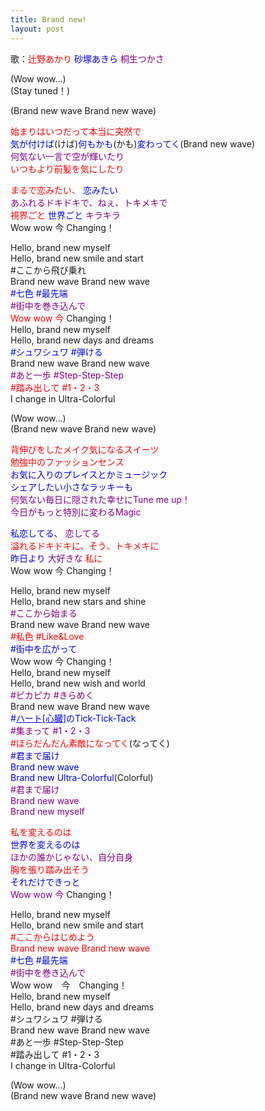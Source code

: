 ```yaml
---
title: Brand new!
layout: post
---
```

歌：<font color="red">辻野あかり</font> <font color="blue">砂塚あきら</font> <font color="purple">桐生つかさ</font>

<p>(Wow wow...)<br />
(Stay tuned！)</p>

<p>(Brand new wave Brand new wave)</p>

<p><font color="red">始まりはいつだって本当に突然で</font><br />
<font color="blue">気が付けば</font>(けば)<font color="blue">何もかも</font>(かも)<font color="blue">変わってく</font>(Brand new wave)<br />
<font color="purple">何気ない一言で空が輝いたり</font><br />
<font color="red">いつもより前髪を気にしたり</font></p>

<p><font color="red">まるで恋みたい、</font> <font color="blue">恋みたい</font><br />
<font color="purple">あふれるドキドキで、ねぇ、トキメキで</font><br />
<font color="red">視界ごと</font> <font color="blue">世界ごと</font> <font color="purple">キラキラ</font><br />
Wow wow 今 Changing！</p>

<p>Hello, brand new myself<br />
Hello, brand new smile and start<br />
#ここから飛び乗れ<br />
Brand new wave Brand new wave<br />
<font color="blue">#七色 #最先端</font><br />
<font color="purple">#街中を巻き込んで</font><br />
<font color="red">Wow wow 今</font> Changing！<br />
Hello, brand new myself<br />
Hello, brand new days and dreams<br />
<font color="blue">#シュワシュワ #弾ける</font><br />
Brand new wave Brand new wave<br />
<font color="purple">#あと一歩 #Step-Step-Step</font><br />
<font color="red">#踏み出して #1・2・3</font><br />
I change in Ultra-Colorful</p>

<p>(Wow wow...)<br />
(Brand new wave Brand new wave)</p>

<p><font color="red">背伸びをしたメイク気になるスイーツ<br />
勉強中のファッションセンス</font><br />
<font color="blue">お気に入りのプレイスとかミュージック<br />
シェアしたい小さなラッキーも</font><br />
<font color="purple">何気ない毎日に隠された幸せにTune me up！<br />
今日がもっと特別に変わるMagic</font></p>

<p><font color="blue">私恋してる、</font> <font color="purple">恋してる</font><br />
<font color="red">溢れるドキドキに、そう、トキメキに</font><br />
<font color="blue">昨日より</font> <font color="purple">大好きな</font> <font color="red">私に</font><br />
Wow wow 今 Changing！</p>

<p>Hello, brand new myself<br />
Hello, brand new stars and shine<br />
<font color="purple">#ここから始まる</font><br />
Brand new wave Brand new wave<br />
<font color="red">#私色 #Like&Love</font><br />
<font color="blue">#街中を広がって</font><br />
Wow wow 今 Changing！<br />
Hello, brand new myself<br />
Hello, brand new wish and world<br />
<font color="purple">#ピカピカ #きらめく</font><br />
Brand new wave Brand new wave<br />
<font color="blue">#<u>ハート[心臓]</u>のTick-Tick-Tack</font><br />
<font color="purple">#集まって #1・2・3</font><br />
<font color="red">#ほらだんだん素敵になってく</font>(なってく)<br />
<font color="blue">#君まで届け<br />
Brand new wave<br />
Brand new Ultra-Colorful</font>(Colorful)<br />
<font color="purple">#君まで届け<br />
Brand new wave<br />
Brand new myself</font></p>

<p><font color="red">私を変えるのは</font><br />
<font color="blue">世界を変えるのは</font><br />
<font color="purple">ほかの誰かじゃない、自分自身</font><br />
<font color="red">胸を張り踏み出そう</font><br />
<font color="blue">それだけできっと</font><br />
<font color="purple">Wow wow 今</font> Changing！</p>

<p>Hello, brand new myself<br />
Hello, brand new smile and start<br />
<font color="red">#ここからはじめよう<br />
Brand new wave Brand new wave</font><br />
<font color="blue">#七色 #最先端</font><br />
<font color="purple">#街中を巻き込んで</font><br />
Wow wow　今　Changing！<br />
Hello, brand new myself<br />
Hello, brand new days and dreams<br />
#シュワシュワ #弾ける<br />
Brand new wave Brand new wave<br />
#あと一歩 #Step-Step-Step<br />
#踏み出して #1・2・3<br />
I change in Ultra-Colorful</p>

<p>(Wow wow...)<br />
(Brand new wave Brand new wave)</p>